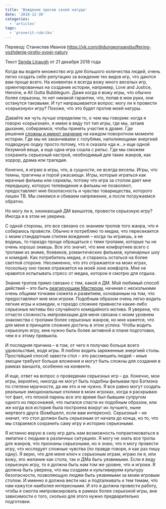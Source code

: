 ```yaml
---
title: 'Вождение против своей натуры'
date: '2018-12-30'
categories:
  - 'articles'
tags:
  - 'proverit-rubriku'
---
```


Перевод: Станислав Иванов https://vk.com/@dungeonsandsuffering-vozhdenie-protiv-svoei-natury

Текст [Senda Linaugh](https://vk.com/away.php?to=https%3A%2F%2Fgnomestew.com%2Fauthor%2Fsenda%2F&cc_key=) от 21 декабря 2018 года

Когда вы водите множество игр для большого количества людей, очень легко создать себе репутацию за вождение тех видов игр, что даются вам проще всего. На конвентах я всегда вожу много веселых игр, ориентированных на создание истории, например, Love and Justice, Heroine, и All Outta Bubblegum. Даже когда я вожу игры, что обычно более серьезны, то нет никакой гарантии, что, попав в мои руки, они останутся таковыми. И тут напрашивается вопрос: могу ли я провести «серьезную» игру? Похоже, что это будет против моей натуры.

Давайте же чуть лучше определим то, о чем мы говорим: когда я говорю «серьезная», я имею в виду тот тип игры, где мы, затаив дыхание, собираемся, чтобы принять участие в драме. Где решения [сложны и имеют значение](https://vk.com/away.php?to=https%3A%2F%2Fgnomestew.com%2Fdifficult-decisions-in-your-game%2F&cc_key=) на каждом поворотном моменте истории. Где мы не заканчиваем с голубями, наполняющими энергией подводную лодку просто потому, что я сказала «да и…» еще одной безумной вещи, а еще одна игра сошла с рельс. Где мы сможем сохранить серьезный настрой, необходимый для таких жанров, как хоррор, драма или трагедия.

Конечно, я играю в игры, что, в сущности, не всегда веселы. Игры, что темны, трагичны и порой ужасающи. Игры, которые играться как мрачные фильмы или сериалы, потому что игра за столом дает мне передышку, которую телевидение и фильмы не позволяют, предоставляет мне безопасность и чувство товарищества, которого лишен ТВ. Мы смеемся и сбиваем напряжение, а после погружаемся обратно.

Но могу ли я, хихикающий ДМ ваншотов, провести серьезную игру? Иногда я в этом не уверена.

С одной стороны, это все связано со знанием тропов того жанра, что я собираюсь провести. Обычно я потребляю то медиа, что пересекается с моим стандартным стилем вождения – когда ты играешь, а не водишь, то гораздо проще обращаться с теми тропами, которые ты не очень хорошо знаешь. Все это значит, что мне комфортнее всего с тропами из аниме, боевиков, романтических фильмов, кулинарных шоу и комедий. Как потребитель медиа, я стараюсь остаться на более светлой стороне. Несомненно, что это отражается на моих играх, поскольку оно также отражается на моей зоне комфорта. Мне не нравится испытывать стресс от медиа, которое я смотрю для отдыха.

Знание тропов прямо связано с тем, какой я ДМ. Мой любимый способ действий – это быть [реагирующим Мастером](https://vk.com/away.php?to=https%3A%2F%2Fgnomestew.com%2Fproactive-and-reactive-gaming-the-dance%2F&cc_key=), начиная с несколькими очень общими точками сюжета и развитием, основанным на том, что предоставляют мне мои игроки. Подобным образом очень легко водить легкие игры и комедии, и гораздо сложнее привнести какие-либо серьезные мотивы без случайного комедийного мотива. Я уверена, что отчасти сложность импровизации для меня связана с моим уровнем знакомства с тропами более серьезных жанров, но мне кажется, что для меня в принципе сложнее достичь в этом успеха. Чтобы водить серьезную игру, мне нужно быть более активной в плане подготовки, чем я к этому привыкла.

И последняя причина – в том, от чего я получаю больше всего удовольствия, водя игры. Я люблю водить заряженные энергией столы. Простейший способ завести стол – это рассмешить людей – иные эмоции требуют больше вложения и могут быть сложны для создания в рамках ваншота, особенно на конвенте.

И еще, ответ на вопрос о проведении серьезных игр – да. Конечно, мои игры, вероятно, никогда не могут быть подобны фильмам про Бэтмэна по степени мрачности, да им это и не нужно. Я все равно могут создать реальные эмоциональные отклики в моих игроках, когда я раскрываю тот факт, что плохой парень все это время был бывшим супругом одного из персонажей, что пытался спасти их подобным образом, или же когда вся история была построена вокруг их лучшего, ныне мертвого друга (Бомбшелл, если вам интересно). Серьезный – не значит, что стол должен быть серьезным от начала до конца, но то, что мы стараемся сохранить саму игру и историю серьезными.

Я истинно верую в силу игр дать нам возможность попрактиковаться в эмпатии с людьми в различных ситуациях. Я могу не знать все тропы для жанров, что признаны серьезными, но я знаю, что я могу провести игру, что исследует сложные чувства (по правде говоря, я как раз пишу одну). Я верю, что для меня ключ к серьезным играм, играю ли я, или вожу, это желание как стола, так и ДМа быть уязвимыми. Если я веду серьезную игру, то я должна быть нам том же уровне, что и игроки. Я должна быть уверена, что мы создаем и культивируем культуру безопасности, позволяющую людям быть уязвимыми за моим игровым столом. И именно я должна вести нас и подталкивать к тем темам, что нам кажутся наиболее интересными. И это я должна провести работу, чтобы я смогла импровизировать в рамках более серьезной игры, вне зависимости о того, сколько для этого нужно предварительно подготовки.
